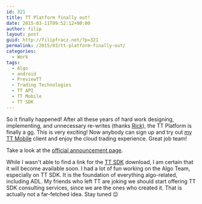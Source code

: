 ```yaml
---
id: 321
title: TT Platform finally out!
date: 2015-03-11T09:52:12+00:00
author: filip
layout: post
guid: http://filipfracz.net/?p=321
permalink: /2015/03/tt-platform-finally-out/
categories:
  - Work
tags:
  - Algo
  - android
  - PreviewTT
  - Trading Technologies
  - TT API
  - TT Mobile
  - TT SDK
---
```

So it finally happened! After all these years of hard work designing, implementing, and unnecessary re-writes (thanks [Rick](https://twitter.com/R1ck_L4n3)), the TT Platform is finally a [go](https://trade.tt "TT Platform"). This is very exciting! Now anybody can sign up and try out [my TT Mobile](http://filipfracz.net/2015/02/tt-mobile/ "TT Mobile showcase") client and enjoy the cloud trading experience. Great job team!

Take a look at the [official announcement page](http://tradetalk.tradingtechnologies.com/2015/03/tt-platform-available-worldwide.html).

While I wasn't able to find a link for the [TT SDK](https://www.tradingtechnologies.com/the-tt-platform/apis/) download, I am certain that it will become available soon. I had a lot of fun working on the Algo Team, especially on TT SDK. It is the foundation of everything algo-related, including ADL. My friends who left TT are joking we should start offering TT SDK consulting services, since we are the ones who created it. That is actually not a far-fetched idea. Stay tuned 😉